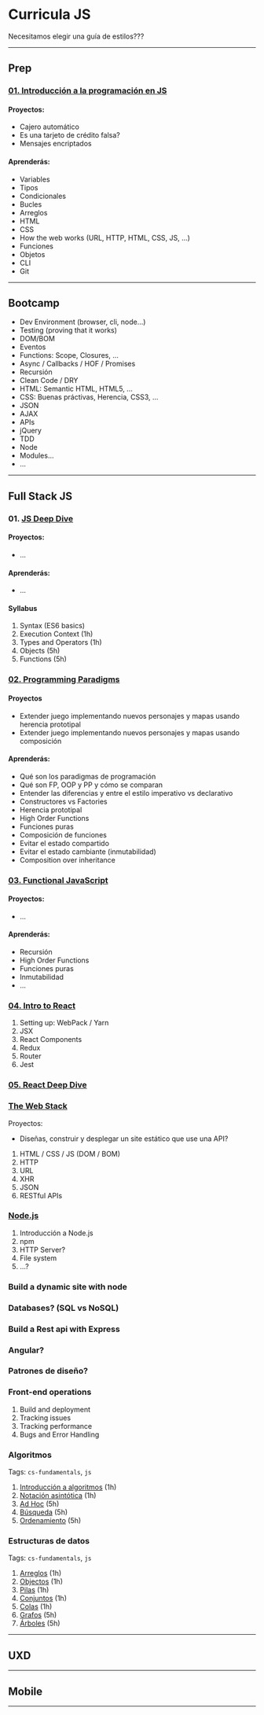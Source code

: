 # Curricula JS

Necesitamos elegir una guía de estilos???

* * *

## Prep

### [01. Introducción a la programación en JS](#)

#### Proyectos:

* Cajero automático
* Es una tarjeto de crédito falsa?
* Mensajes encriptados

#### Aprenderás:

* Variables
* Tipos
* Condicionales
* Bucles
* Arreglos
* HTML
* CSS
* How the web works (URL, HTTP, HTML, CSS, JS, ...)
* Funciones
* Objetos
* CLI
* Git

* * *

## Bootcamp

* Dev Environment (browser, cli, node...)
* Testing (proving that it works)
* DOM/BOM
* Eventos
* Functions: Scope, Closures, ...
* Async / Callbacks / HOF / Promises
* Recursión
* Clean Code / DRY
* HTML: Semantic HTML, HTML5, ...
* CSS: Buenas práctivas, Herencia, CSS3, ...
* JSON
* AJAX
* APIs
* jQuery
* TDD
* Node
* Modules...
* ...

* * *

## Full Stack JS

### 01. [JS Deep Dive](#)

#### Proyectos:

* ...

#### Aprenderás:

* ...

#### Syllabus

1. Syntax (ES6 basics)
1. Execution Context (1h)
2. Types and Operators (1h)
3. Objects (5h)
4. Functions (5h)

### [02. Programming Paradigms](#)

#### Proyectos

* Extender juego implementando nuevos personajes y mapas usando herencia prototipal
* Extender juego implementando nuevos personajes y mapas usando composición

#### Aprenderás:

* Qué son los paradigmas de programación
* Qué son FP, OOP y PP y cómo se comparan
* Entender las diferencias y entre el estilo imperativo vs declarativo
* Constructores vs Factories
* Herencia prototipal
* High Order Functions
* Funciones puras
* Composición de funciones
* Evitar el estado compartido
* Evitar el estado cambiante (inmutabilidad)
* Composition over inheritance

### [03. Functional JavaScript](#)

#### Proyectos:

* ...

#### Aprenderás:

* Recursión
* High Order Functions
* Funciones puras
* Inmutabilidad
* ...

### [04. Intro to React](#)

1. Setting up: WebPack / Yarn
2. JSX
3. React Components
4. Redux
5. Router
6. Jest

### [05. React Deep Dive](#)


### [The Web Stack](#)

Proyectos:

* Diseñas, construir y desplegar un site estático que use una API?

1. HTML / CSS / JS (DOM / BOM)
2. HTTP
2. URL
3. XHR
4. JSON
5. RESTful APIs

### [Node.js](#)

1. Introducción a Node.js
2. npm
3. HTTP Server?
4. File system
6. ...?

### Build a dynamic site with node
### Databases? (SQL vs NoSQL)
### Build a Rest api with Express
### Angular?
### Patrones de diseño?

### Front-end operations

1. Build and deployment
2. Tracking issues
3. Tracking performance
4. Bugs and Error Handling



### Algoritmos

Tags: `cs-fundamentals`, `js`

1. [Introducción a algoritmos](src/algoritmos/intro) (1h)
2. [Notación asintótica](src/algoritmos/big-o) (1h)
3. [Ad Hoc](src/algoritmos/adhoc) (5h)
4. [Búsqueda](src/algoritmos/search) (5h)
5. [Ordenamiento](src/algoritmos/sort) (5h)

### Estructuras de datos

Tags: `cs-fundamentals`, `js`

1. [Arreglos](src/estructuras-de-datos/arrays) (1h)
2. [Objectos](src/estructuras-de-datos/hashes) (1h)
3. [Pilas](src/estructuras-de-datos/stacks) (1h)
4. [Conjuntos](src/estructuras-de-datos/sets) (1h)
5. [Colas](src/estructuras-de-datos/queues) (1h)
6. [Grafos](src/estructuras-de-datos/graphs) (5h)
7. [Árboles](src/estructuras-de-datos/trees) (5h)

* * *

## UXD

* * *

## Mobile

* * *

